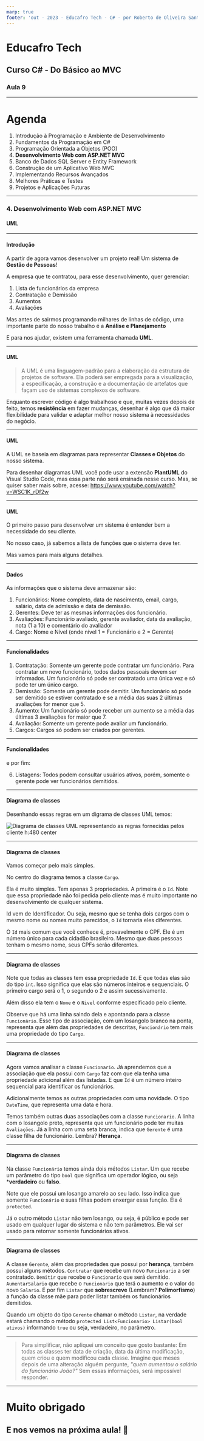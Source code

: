 ```yaml
---
marp: true
footer: 'out - 2023 - Educafro Tech - C# - por Roberto de Oliveira Santos'
---
```

<style>
section {
    justify-content: start;
}

img[alt$="<"] {
    float: left;
    margin-right: 2em;
    }

img[alt$="center"] {
    display: block;
    margin: 0 auto;
    }
</style>

<style scoped>section { justify-content: center; }</style>

# Educafro Tech
## Curso C# - Do Básico ao MVC
### Aula 9
---
# Agenda
1. Introdução à Programação e Ambiente de Desenvolvimento
2. Fundamentos da Programação em C#
3. Programação Orientada a Objetos (POO)
4. **Desenvolvimento Web com ASP.NET MVC**
5. Banco de Dados SQL Server e Entity Framework
6. Construção de um Aplicativo Web MVC
7. Implementando Recursos Avançados
8. Melhores Práticas e Testes
9. Projetos e Aplicações Futuras

---
<style scoped>section { justify-content: center; }</style>

### 4. Desenvolvimento Web com ASP.NET MVC
#### UML

---

#### Introdução

A partir de agora vamos desenvolver um projeto real! Um sistema de **Gestão de Pessoas**!

A empresa que te contratou, para esse desenvolvimento, quer gerenciar:

1. Lista de funcionários da empresa
2. Contratação e Demissão
3. Aumentos
4. Avaliações

Mas antes de sairmos programando milhares de linhas de código, uma importante parte do nosso trabalho é a **Análise e Planejamento**

E para nos ajudar, existem uma ferramenta chamada **UML**.

---

#### UML

>A UML é uma linguagem-padrão para a elaboração da estrutura de projetos de software. Ela poderá ser empregada para a visualização, a especificação, a construção e a documentação de artefatos que façam uso de sistemas complexos de software.

Enquanto escrever código é algo trabalhoso e que, muitas vezes depois de feito, temos **resistência** em fazer mudanças, desenhar é algo que dá maior flexibilidade para validar e adaptar melhor nosso sistema à necessidades do negócio.

---

#### UML

A UML se baseia em diagramas para representar **Classes e Objetos** do nosso sistema.

Para desenhar diagramas UML você pode usar a extensão **PlantUML** do Visual Studio Code, mas essa parte não será ensinada nesse curso. Mas, se quiser saber mais sobre, acesse: https://www.youtube.com/watch?v=WSC1K_rDf2w

---

#### UML

O primeiro passo para desenvolver um sistema é entender bem a necessidade do seu cliente.

No nosso caso, já sabemos a lista de funções que o sistema deve ter.

Mas vamos para mais alguns detalhes.

---

#### Dados

As informações que o sistema deve armazenar são:

1. Funcionários: Nome completo, data de nascimento, email, cargo, salário, data de admissão e data de demissão.
2. Gerentes: Deve ter as mesmas informações dos funcionário.
3. Avaliações: Funcionário avaliado, gerente avaliador, data da avaliação, nota (1 a 10) e comentário do avaliador
4. Cargo: Nome e Nível (onde nível 1 = Funcionário e 2 = Gerente)

---

#### Funcionalidades

1. Contratação: Somente um gerente pode contratar um funcionário. Para contratar um novo funcionário, todos dados pessoais devem ser informados. Um funcionário só pode ser contratado uma única vez e só pode ter um único cargo.
2. Demissão: Somente um gerente pode demitir. Um funcionário só pode ser demitido se estiver contratado e se a média das suas 2 últimas avaliações for menor que 5.
3. Aumento: Um funcionário só pode receber um aumento se a média das últimas 3 avaliações for maior que 7.
4. Avaliação: Somente um gerente pode avaliar um funcionário.
5. Cargos: Cargos só podem ser criados por gerentes.

---

#### Funcionalidades

e por fim:

6. Listagens: Todos podem consultar usuários ativos, porém, somente o gerente pode ver funcionários demitidos.

---

#### Diagrama de classes

Desenhando essas regras em um digrama de classes UML temos:

![Diagrama de classes UML representando as regras fornecidas pelos cliente h:480 center](../diagrams/out/classDiagram/classDiagram.png)

---

#### Diagrama de classes

Vamos começar pelo mais simples.

No centro do diagrama temos a classe ```Cargo```.

Ela é muito simples. Tem apenas 3 propriedades. A primeira é o ```Id```. Note que essa propriedade não foi pedida pelo cliente mas é muito importante no desenvolvimento de qualquer sistema.

Id vem de Identificador. Ou seja, mesmo que se tenha dois cargos com o mesmo nome ou nomes muito parecidos, o ```Id``` tornaria eles diferentes.

O ```Id``` mais comum que você conhece é, provavelmente o CPF. Ele é um número único para cada cidadão brasileiro. Mesmo que duas pessoas tenham o mesmo nome, seus CPFs serão diferentes.

---

#### Diagrama de classes

Note que todas as classes tem essa propriedade ```Id```. E que todas elas são do tipo ```int```. Isso significa que elas são números inteiros e sequenciais. O primeiro cargo será o 1, o segundo o 2 e assim sucessivamente.

Além disso ela tem o ```Nome``` e o ```Nivel``` conforme especificado pelo cliente.

Observe que há uma linha saindo dela e apontando para a classe ```Funcionário```. Esse tipo de associação, com um losangolo branco na ponta, representa que além das propriedades de descritas, ```Funcionário``` tem mais uma propriedade do tipo ```Cargo```.

---

#### Diagrama de classes

Agora vamos analisar a classe ```Funcionario```. Já aprendemos que a associação que ela possui com ```Cargo``` faz com que ela tenha uma propriedade adicional além das listadas. E que ```Id``` é um número inteiro sequencial para identificar os funcionários.

Adicionalmente temos as outras propriedades com uma novidade. O tipo ```DateTime```, que representa uma data e hora.

Temos também outras duas associações com a classe ```Funcionario```. A linha com o losangolo preto, representa que um funcionário pode ter muitas ```Avaliações```. Já a linha com uma seta branca, indica que ```Gerente``` é uma classe filha de funcionário. Lembra? **Herança**.

---

#### Diagrama de classes

Na classe ```Funcionário``` temos ainda dois métodos ```Listar```. Um que recebe um parâmetro do tipo ```bool``` que significa um operador lógico, ou seja ***verdadeiro** ou **falso**.

Note que ele possui um losango amarelo ao seu lado. Isso indica que somente ```Funcionário``` e suas filhas podem enxergar essa função. Ela é ```protected```.

Já o outro método ```Listar``` não tem losango, ou seja, é público e pode ser usado em qualquer lugar do sistema e não tem parâmetros. Ele vai ser usado para retornar somente funcionários ativos.

---

#### Diagrama de classes

A classe ```Gerente```, além das propriedades que possui por **herança**, também possui alguns métodos. ```Contratar``` que recebe um novo ```Funcionario``` a ser contratado. ```Demitir``` que recebe o ```Funcionario``` que será demitido. ```AumentarSalario``` que recebe o ```Funcionario``` que terá o aumento e o valor do novo ```Salario```. E por fim ```Listar``` que **sobrescreve** (Lembram? **Polimorfismo**) a função da classe mãe para poder listar também os funcionários demitidos.

Quando um objeto do tipo ```Gerente``` chamar o método ```Listar```, na verdade estará chamando o método ```protected List<Funcionario> Listar(bool ativos)``` informando ```true``` ou seja, verdadeiro, no parâmetro. 

---


> Para simplificar, não apliquei um conceito que gosto bastante:
Em todas as classes ter data de criação, data da última modificação, quem criou e quem modificou cada classe. Imagine que meses depois de uma alteração alguém pergunte, *"quem aumentou o salário do funcionário João?"* Sem essas informações, será impossível responder.

---

<style scoped>section { justify-content: center; }</style>

# Muito obrigado
## E nos vemos na próxima aula! 👋





